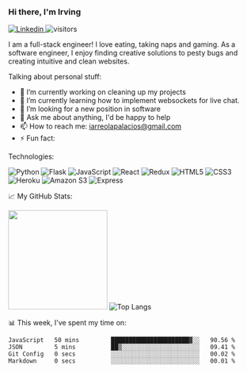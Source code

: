 ### Hi there, I'm Irving
<a href="https://www.linkedin.com/in/irving-arreola-palacios-5bb10414a/">![Linkedin](https://img.shields.io/badge/-linkedin%20-0A66C2?logo=linkedin&style=flat-square) </a>
![visitors](https://visitor-badge.glitch.me/badge?page_id=${Irving-Develops}.${Irving-Develops})

I am a full-stack engineer! I love eating, taking naps and gaming. 
As a software engineer, I enjoy finding creative solutions to pesty bugs and creating intuitive and clean websites.

Talking about personal stuff:
- 🔭 I’m currently working on cleaning up my projects
- 🌱 I’m currently learning how to implement websockets for live chat.  
- 🤔 I’m looking for a new position in software
- 💬 Ask me about anything, I'd be happy to help
- 📫 How to reach me: iarreolapalacios@gmail.com
- ⚡ Fun fact: 


Technologies:

![Python](https://img.shields.io/badge/python-3670A0?style=for-the-badge&logo=python&logoColor=ffdd54)
![Flask](https://img.shields.io/badge/flask-%23000.svg?style=for-the-badge&logo=flask&logoColor=white)
![JavaScript](https://img.shields.io/badge/javascript-%23323330.svg?style=for-the-badge&logo=javascript&logoColor=%23F7DF1E)
![React](https://img.shields.io/badge/react-%2320232a.svg?style=for-the-badge&logo=react&logoColor=%2361DAFB)
![Redux](https://img.shields.io/badge/redux-%23593d88.svg?style=for-the-badge&logo=redux&logoColor=white)
![HTML5](https://img.shields.io/badge/html5-%23E34F26.svg?style=for-the-badge&logo=html5&logoColor=white)
![CSS3](https://img.shields.io/badge/css3-%231572B6.svg?style=for-the-badge&logo=css3&logoColor=white)
![Heroku](https://img.shields.io/badge/heroku-%23430098.svg?style=for-the-badge&logo=heroku&logoColor=white)
![Amazon S3](https://img.shields.io/badge/-Amazon%20S3-569A31?logo=amazons3&logoColor=white&style=for-the-badge)
![Express](https://img.shields.io/badge/-ExpressJS%20-000000?logo=express&style=for-the-badge)

📈 My GitHub Stats:

<img height="200em" src="https://github-readme-stats.vercel.app/api?username=Irving-Develops&show_icons=true&hide_border=true&&count_private=true&include_all_commits=true&theme=tokyonight" />  ![Top Langs](https://github-readme-stats.vercel.app/api/top-langs/?username=Irving-Develops&theme=tokyonight&hide_border=true)


📊 This week, I've spent my time on: 
<!--START_SECTION:waka-->

```text
JavaScript   50 mins         ██████████████████████▓░░   90.56 %
JSON         5 mins          ██▒░░░░░░░░░░░░░░░░░░░░░░   09.41 %
Git Config   0 secs          ░░░░░░░░░░░░░░░░░░░░░░░░░   00.02 %
Markdown     0 secs          ░░░░░░░░░░░░░░░░░░░░░░░░░   00.01 %
```

<!--END_SECTION:waka-->

<!--
**Irving-Develops/Irving-Develops** is a ✨ _special_ ✨ repository because its `README.md` (this file) appears on your GitHub profile.


Here are some ideas to get you started:

- 🔭 I’m currently working on ...
- 🌱 I’m currently learning ...
- 👯 I’m looking to collaborate on ...
- 🤔 I’m looking for help with ...
- 💬 Ask me about ...
- 📫 How to reach me: ...
- 😄 Pronouns: ...
- ⚡ Fun fact: ...
-->
